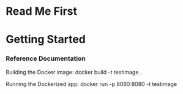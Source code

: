 # Read Me First
# Getting Started

### Reference Documentation
Building the Docker image: docker build -t testimage .

Running the Dockerized app:  docker run -p 8080:8080 -t testimage

